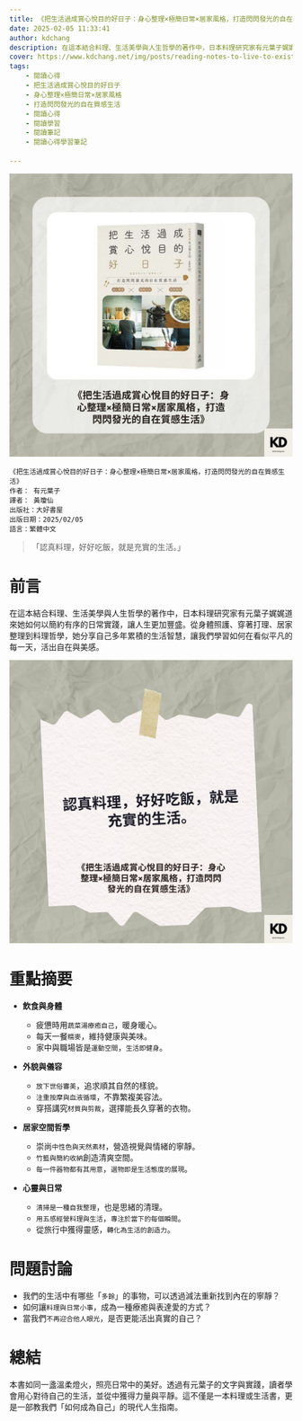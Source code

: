 ```yaml
---
title: 《把生活過成賞心悅目的好日子：身心整理×極簡日常×居家風格，打造閃閃發光的自在質感生活》| 閱讀心得學習筆記
date: 2025-02-05 11:33:41
author: kdchang
description: 在這本結合料理、生活美學與人生哲學的著作中，日本料理研究家有元葉子娓娓道來她如何以簡約有序的日常實踐，讓人生更加豐盛。從身體照護、穿著打理、居家整理到料理哲學，她分享自己多年累積的生活智慧，讓我們學習如何在看似平凡的每一天，活出自在與美感。
cover: https://www.kdchang.net/img/posts/reading-notes-to-live-to-exist-1.jpg
tags: 
    - 閱讀心得
    - 把生活過成賞心悅目的好日子
    - 身心整理×極簡日常×居家風格
    - 打造閃閃發光的自在質感生活
    - 閱讀心得
    - 閱讀學習
    - 閱讀筆記
    - 閱讀心得學習筆記

---
```


![](img/posts/reading-notes-to-live-to-exist-1.jpg)

```
《把生活過成賞心悅目的好日子：身心整理×極簡日常×居家風格，打造閃閃發光的自在質感生活》
作者： 有元葉子
譯者： 黃瓊仙
出版社：大好書屋
出版日期：2025/02/05
語言：繁體中文
```

> 「認真料理，好好吃飯，就是充實的生活。」

# 前言
在這本結合料理、生活美學與人生哲學的著作中，日本料理研究家有元葉子娓娓道來她如何以簡約有序的日常實踐，讓人生更加豐盛。從身體照護、穿著打理、居家整理到料理哲學，她分享自己多年累積的生活智慧，讓我們學習如何在看似平凡的每一天，活出自在與美感。

![](img/posts/reading-notes-to-live-to-exist-2.jpg)

# 重點摘要
- **飲食與身體**  
  - 疲憊時用`蔬菜湯療癒自己`，暖身暖心。  
  - 每天一餐`糯麥`，維持健康與美味。  
  - 家中與職場皆是`運動空間`，`生活即健身`。  

- **外貌與儀容**  
  - `放下世俗審美`，追求順其自然的樣貌。  
  - `注重按摩與血液循環`，不靠繁複美容法。  
  - 穿搭講究`材質與剪裁`，選擇能長久穿著的衣物。  

- **居家空間哲學**  
  - 崇尚`中性色與天然素材`，營造視覺與情緒的寧靜。  
  - `竹籃與簡約收納`創造清爽空間。  
  - `每一件器物都有其用意`，`選物即是生活態度的展現`。  

- **心靈與日常**  
  - `清掃是一種自我整理`，也是思緒的清理。  
  - `用五感經營料理與生活`，`專注於當下的每個瞬間`。  
  - 從旅行中獲得靈感，`轉化為生活的創造力`。  

# 問題討論
- 我們的生活中有哪些「`多餘`」的事物，可以透過減法重新找到內在的寧靜？
- 如何讓`料理與日常小事`，成為一種療癒與表達愛的方式？
- 當我們`不再迎合他人眼光`，是否更能活出真實的自己？

# 總結
本書如同一盞溫柔燈火，照亮日常中的美好。透過有元葉子的文字與實踐，讀者學會用心對待自己的生活，並從中獲得力量與平靜。這不僅是一本料理或生活書，更是一部教我們「如何成為自己」的現代人生指南。